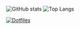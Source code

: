 ![GitHub stats](https://github-readme-stats.vercel.app/api?username=KevinDanne&show_icons=true&theme=dracula)
![Top Langs](https://github-readme-stats.vercel.app/api/top-langs/?username=KevinDanne&_count=8&theme=dracula)


[![Dotfiles](https://github-readme-stats.vercel.app/api/pin/?username=KevinDanne&repo=dotfiles&theme=dracula)](https://github.com/kevindanne/dotfiles)
